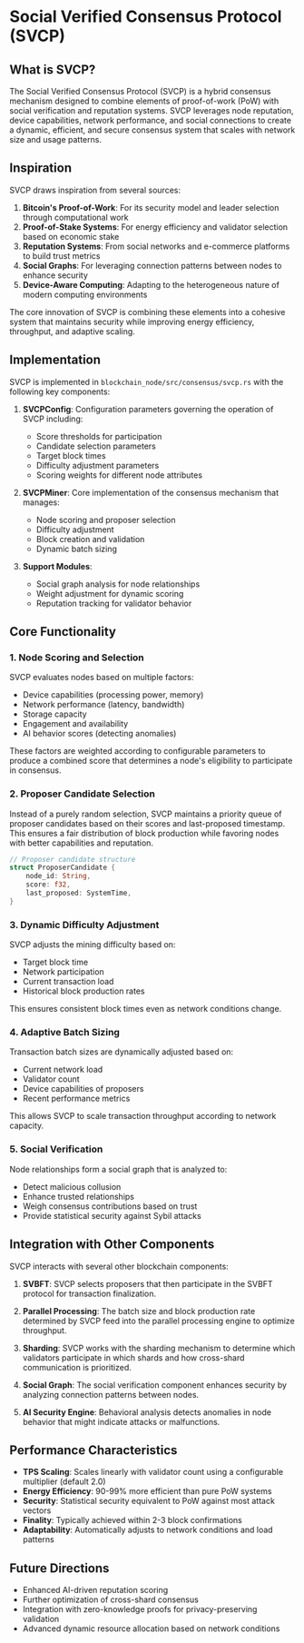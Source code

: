 # Social Verified Consensus Protocol (SVCP)

## What is SVCP?

The Social Verified Consensus Protocol (SVCP) is a hybrid consensus mechanism designed to combine elements of proof-of-work (PoW) with social verification and reputation systems. SVCP leverages node reputation, device capabilities, network performance, and social connections to create a dynamic, efficient, and secure consensus system that scales with network size and usage patterns.

## Inspiration

SVCP draws inspiration from several sources:

1. **Bitcoin's Proof-of-Work**: For its security model and leader selection through computational work
2. **Proof-of-Stake Systems**: For energy efficiency and validator selection based on economic stake
3. **Reputation Systems**: From social networks and e-commerce platforms to build trust metrics
4. **Social Graphs**: For leveraging connection patterns between nodes to enhance security
5. **Device-Aware Computing**: Adapting to the heterogeneous nature of modern computing environments

The core innovation of SVCP is combining these elements into a cohesive system that maintains security while improving energy efficiency, throughput, and adaptive scaling.

## Implementation

SVCP is implemented in `blockchain_node/src/consensus/svcp.rs` with the following key components:

1. **SVCPConfig**: Configuration parameters governing the operation of SVCP including:
   - Score thresholds for participation
   - Candidate selection parameters
   - Target block times
   - Difficulty adjustment parameters
   - Scoring weights for different node attributes

2. **SVCPMiner**: Core implementation of the consensus mechanism that manages:
   - Node scoring and proposer selection
   - Difficulty adjustment
   - Block creation and validation
   - Dynamic batch sizing

3. **Support Modules**:
   - Social graph analysis for node relationships
   - Weight adjustment for dynamic scoring
   - Reputation tracking for validator behavior

## Core Functionality

### 1. Node Scoring and Selection

SVCP evaluates nodes based on multiple factors:
- Device capabilities (processing power, memory)
- Network performance (latency, bandwidth)
- Storage capacity
- Engagement and availability
- AI behavior scores (detecting anomalies)

These factors are weighted according to configurable parameters to produce a combined score that determines a node's eligibility to participate in consensus.

### 2. Proposer Candidate Selection

Instead of a purely random selection, SVCP maintains a priority queue of proposer candidates based on their scores and last-proposed timestamp. This ensures a fair distribution of block production while favoring nodes with better capabilities and reputation.

```rust
// Proposer candidate structure
struct ProposerCandidate {
    node_id: String,
    score: f32,
    last_proposed: SystemTime,
}
```

### 3. Dynamic Difficulty Adjustment

SVCP adjusts the mining difficulty based on:
- Target block time
- Network participation
- Current transaction load
- Historical block production rates

This ensures consistent block times even as network conditions change.

### 4. Adaptive Batch Sizing

Transaction batch sizes are dynamically adjusted based on:
- Current network load
- Validator count
- Device capabilities of proposers
- Recent performance metrics

This allows SVCP to scale transaction throughput according to network capacity.

### 5. Social Verification

Node relationships form a social graph that is analyzed to:
- Detect malicious collusion
- Enhance trusted relationships
- Weigh consensus contributions based on trust
- Provide statistical security against Sybil attacks

## Integration with Other Components

SVCP interacts with several other blockchain components:

1. **SVBFT**: SVCP selects proposers that then participate in the SVBFT protocol for transaction finalization.

2. **Parallel Processing**: The batch size and block production rate determined by SVCP feed into the parallel processing engine to optimize throughput.

3. **Sharding**: SVCP works with the sharding mechanism to determine which validators participate in which shards and how cross-shard communication is prioritized.

4. **Social Graph**: The social verification component enhances security by analyzing connection patterns between nodes.

5. **AI Security Engine**: Behavioral analysis detects anomalies in node behavior that might indicate attacks or malfunctions.

## Performance Characteristics

- **TPS Scaling**: Scales linearly with validator count using a configurable multiplier (default 2.0)
- **Energy Efficiency**: 90-99% more efficient than pure PoW systems
- **Security**: Statistical security equivalent to PoW against most attack vectors
- **Finality**: Typically achieved within 2-3 block confirmations
- **Adaptability**: Automatically adjusts to network conditions and load patterns

## Future Directions

- Enhanced AI-driven reputation scoring
- Further optimization of cross-shard consensus
- Integration with zero-knowledge proofs for privacy-preserving validation
- Advanced dynamic resource allocation based on network conditions 